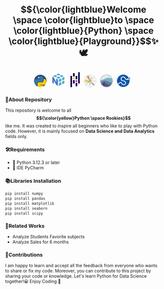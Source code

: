 <h1 align="center">
  $${\color{lightblue}Welcome \space \color{lightblue}to \space \color{lightblue}{Python} \space \color{lightblue}{Playground}}$$✨🕊️
  <br><br>
  <a href="https://www.python.org/"><img src="logo/python.png" width="40" title="Python"/></a>&nbsp;
  <a href="https://numpy.org/"><img src="logo/numpy.png" width="50" title="Numpy"/></a>&nbsp;
  <a href="https://pandas.pydata.org/docs/"><img src="logo/pandas.png" width="30" title="Pandas"/></a>&nbsp;
  <a href="https://matplotlib.org/"><img src="logo/matplotlib.png" width="40" title="Matplotlib"/></a>&nbsp;
  <a href="https://seaborn.pydata.org/tutorial.html"><img src="logo/seaborn.png" width="40" title="Seaborn"/></a>&nbsp;
  <a href="https://docs.scipy.org/doc/scipy/"><img src="logo/scipy.png" width="45" title="SciPy"/></a>&nbsp;
</h1>

### 📌About Repository
This repository is welcome to all **$${\color{yellow}Python \space Rookies}$$** like me. It was created to inspire all beginners who like to play with Python code. 
However, it is mainly focused on **Data Science and Data Analytics** fields only.

### 🛠️Requirements
- 🐍 Python 3.12.3 or later
- 🔧 IDE PyCharm

### 📚Libraries Installation 
```
pip install numpy
pip install pandas
pip install matplotlib
pip install seaborn
pip install scipy
```

### 💼Related Works
- Analyze Students Favorite subjects
- Analyze Sales for 6 months


### 🤝Contributions
I am happy to learn and accept all the feedback from everyone who wants to share or fix my code. Moreover, you can contribute to this project by sharing your code or knowledge. Let's learn Python for Data Science together!😀
Enjoy Coding 💙


